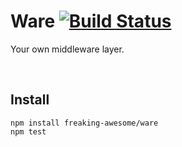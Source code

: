 # Ware [![Build Status](https://travis-ci.org/freaking-awesome/ware.svg)](https://travis-ci.org/freaking-awesome/ware.svg)

Your own middleware layer.

 
## Install
```
npm install freaking-awesome/ware
npm test
```
